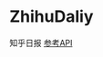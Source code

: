 # ZhihuDaliy
知乎日报
<a href='http://github.com/izzyleung/ZhihuDailyPurify/wiki/知乎日报-API-分析'>参考API<a/>
